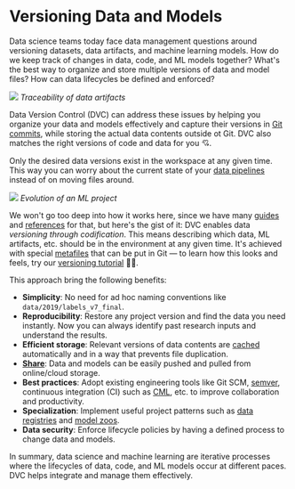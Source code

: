 # Versioning Data and Models

Data science teams today face data management questions around versioning
datasets, data artifacts, and machine learning models. How do we keep track of
changes in data, code, and ML models together? What's the best way to organize
and store multiple versions of data and model files? How can data lifecycles be
defined and enforced?

![](/img/data-ver-complex.png) _Traceability of data artifacts_

Data Version Control (DVC) can address these issues by helping you organize your
data and models effectively and capture their versions in
[Git commits](<(https://git-scm.com/book/en/v2/Git-Basics-Recording-Changes-to-the-Repository)>),
while storing the actual data contents outside ot Git. DVC also matches the
right versions of code and data for you 💘.

Only the desired data versions exist in the <abbr>workspace</abbr> at any given
time. This way you can worry about the current state of your
[data pipelines](/doc/command-reference/dag) instead of on moving files around.

![](/img/ml-pipeline-evolution.png) _Evolution of an ML project_

We won't go too deep into how it works here, since we have many
[guides](/doc/user-guide) and [references](/doc/command-reference) for that, but
here's the gist of it: DVC enables data _versioning through codification_. This
means describing which data, ML artifacts, etc. should be in the environment at
any given time. It's achieved with special
[metafiles](/doc/user-guide/dvc-files-and-directories) that can be put in Git —
to learn how this looks and feels, try our
[versioning tutorial](/doc/use-cases/versioning-data-and-model-files/tutorial)
👩‍💻.

This approach bring the following benefits:

- **Simplicity**: No need for ad hoc naming conventions like
  `data/2019/labels_v7_final`.
- **Reproducibility**: Restore any project version and find the data you need
  instantly. Now you can always identify past research inputs and understand the
  results.
- **Efficient storage**: Relevant versions of data contents are
  [cached](/doc/user-guide/dvc-files-and-directories#structure-of-the-cache-directory)
  automatically and in a way that prevents file duplication.
- [**Share**](/doc/use-cases/sharing-data-and-model-files): Data and models can
  be easily pushed and pulled from online/cloud storage.
- **Best practices**: Adopt existing engineering tools like Git SCM,
  [semver](https://semver.org/), continuous integration (CI) such as
  [CML](https://cml.dev/), etc. to improve collaboration and productivity.
- **Specialization**: Implement useful project patterns such as
  [data registries](/doc/use-cases/data-registries) and
  [model zoos](/doc/api-reference/open).
- **Data security**: Enforce lifecycle policies by having a defined process to
  change data and models.

In summary, data science and machine learning are iterative processes where the
lifecycles of data, code, and ML models occur at different paces. DVC helps
integrate and manage them effectively.
